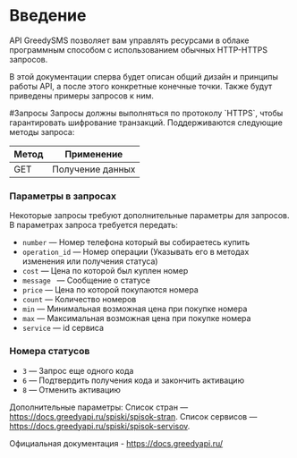 # Введение

<p>API GreedySMS позволяет вам управлять ресурсами в облаке программным способом с использованием обычных HTTP-HTTPS запросов.</p>
<p>В этой документации сперва будет описан общий дизайн и принципы работы API, а после этого конкретные конечные точки. Также будут приведены примеры запросов к ним.</p>
#Запросы
Запросы должны выполняться по протоколу `HTTPS`, чтобы гарантировать шифрование транзакций. Поддерживаются следующие методы запроса:

|Метод|Применение|
|--- |--- |
|GET|Получение данных|

### Параметры в запросах
Некоторые запросы требуют дополнительные параметры для запросов. В параметрах запроса требуется передать:
- `number` — Номер телефона который вы собираетесь купить
- `operation_id` — Номер операции (Указывать его в методах изменения или получения статуса)
- `cost` — Цена по которой был куплен номер
- `message ` — Сообщение о статусе
- `price` — Цена по которой покупаются номера
- `count` — Количество номеров
- `min` — Минимальная возможная цена при покупке номера
- `max` — Максимальная возможная цена при покупке номера
- `service` — id сервиса
### Номера статусов
- `3` — Запрос еще одного кода
- `6` — Подтвердить получения кода и закончить активацию
- `8` — Отменить активацию

Дополнительные параметры:
Список стран — https://docs.greedyapi.ru/spiski/spisok-stran.
Список сервисов — https://docs.greedyapi.ru/spiski/spisok-servisov.

Официальная документация - https://docs.greedyapi.ru/
